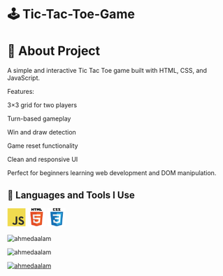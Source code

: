 # 🕹️ Tic-Tac-Toe-Game
<h1>💫 About Project</h1>
<p>A simple and interactive Tic Tac Toe game built with HTML, CSS, and JavaScript.
  
Features:

3×3 grid for two players

Turn-based gameplay

Win and draw detection

Game reset functionality

Clean and responsive UI

Perfect for beginners learning web development and DOM manipulation.</p>
<h2>🚀 Languages and Tools I Use</h2>
<p><a target="_blank" href="https://raw.githubusercontent.com/devicons/devicon/master/icons/javascript/javascript-original.svg" style="display: inline-block;"><img src="https://raw.githubusercontent.com/devicons/devicon/master/icons/javascript/javascript-original.svg" alt="javascript" width="42" height="42" /></a>
<a target="_blank" href="https://raw.githubusercontent.com/devicons/devicon/master/icons/html5/html5-original-wordmark.svg" style="display: inline-block;"><img src="https://raw.githubusercontent.com/devicons/devicon/master/icons/html5/html5-original-wordmark.svg" alt="html5" width="42" height="42" /></a>
<a target="_blank" href="https://raw.githubusercontent.com/devicons/devicon/master/icons/css3/css3-original-wordmark.svg" style="display: inline-block;"><img src="https://raw.githubusercontent.com/devicons/devicon/master/icons/css3/css3-original-wordmark.svg" alt="css3" width="42" height="42" /></a></p>
<p><img align="center" src="https://github-readme-streak-stats.herokuapp.com/?user=ahmedaalam&" alt="ahmedaalam" /></p>
<p><img src="https://github-readme-stats.vercel.app/api/top-langs?username=ahmedaalam&show_icons=true&locale=en&layout=compact" alt="ahmedaalam" /></p>
<p><a href="https://github.com/ryo-ma/github-profile-trophy"><img src="https://github-profile-trophy.vercel.app/?username=ahmedaalam" alt="ahmedaalam" /></a></p>
